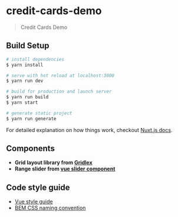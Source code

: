 # credit-cards-demo

> Credit Cards Demo

## Build Setup

``` bash
# install dependencies
$ yarn install

# serve with hot reload at localhost:3000
$ yarn run dev

# build for production and launch server
$ yarn run build
$ yarn start

# generate static project
$ yarn run generate
```

For detailed explanation on how things work, checkout [Nuxt.js docs](https://nuxtjs.org).

## Components

* **Grid layout library from [Gridlex](http://gridlex.devlint.fr)**
* **Range slider from [vue slider component](https://nightcatsama.github.io/vue-slider-component/example/)**

## Code style guide

* [Vue style guide ](https://vuejs.org/v2/style-guide)
* [BEM CSS naming convention](http://getbem.com)
